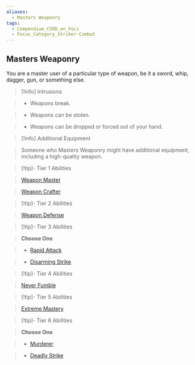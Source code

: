 ```yaml
---
aliases:
  - Masters Weaponry
tags:
  - Compendium_CSRD_en_Foci
  - Focus_Category_Striker-Combat
---
```

  
    
## Masters Weaponry    
You are a master user of a particular type of weapon, be it a sword, whip, dagger, gun, or something else.    
  
>[!info] Intrusions    
>- Weapons break.    
>- Weapons can be stolen.    
>- Weapons can be dropped or forced out of your hand.    
  
>[!info] Additional Equipment    
>Someone who Masters Weaponry might have additional equipment, including a high-quality weapon.    
  
  
>[!tip]- Tier 1 Abilities    
> [Weapon Master](Weapon-Master.md)    
> [Weapon Crafter](Weapon-Crafter.md)    
  
  
>[!tip]- Tier 2 Abilities    
> [Weapon Defense](Weapon-Defense.md)    
  
  
>[!tip]- Tier 3 Abilities    
> **Choose One**    
>- [Rapid Attack](Rapid-Attack.md)    
>- [Disarming Strike](Disarming-Strike.md)    
  
  
>[!tip]- Tier 4 Abilities    
> [Never Fumble](Never-Fumble.md)    
  
  
>[!tip]- Tier 5 Abilities    
> [Extreme Mastery](Extreme-Mastery.md)    
  
  
>[!tip]- Tier 6 Abilities    
> **Choose One**    
>- [Murderer](Murderer.md)    
>- [Deadly Strike](Deadly-Strike.md)